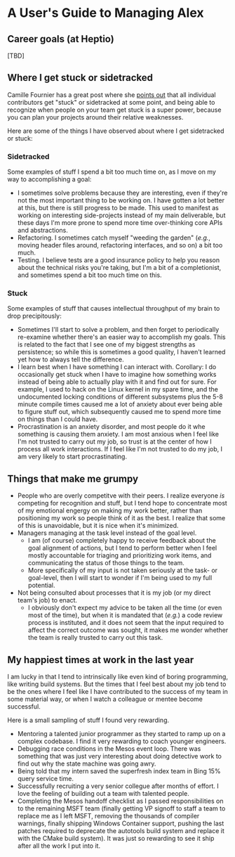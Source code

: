 # A User's Guide to Managing Alex

## Career goals (at Heptio)

[TBD]

## Where I get stuck or sidetracked

Camille Fournier has a great post where she [points out](https://medium.com/@skamille/how-do-individual-contributors-get-stuck-63102ba43516#.ixz2u23ii) that all individual contributors get "stuck" or sidetracked at some point, and being able to recognize when people on your team get stuck is a super power, because you can plan your projects around their relative weaknesses.

Here are some of the things I have observed about where I get sidetracked or stuck:

### Sidetracked

Some examples of stuff I spend a bit too much time on, as I move on my way to accomplishing a goal:

* I sometimes solve problems because they are interesting, even if they're not the most important thing to be working on. I have gotten a lot better at this, but there is still progress to be made. This used to manifest as working on interesting side-projects instead of my main deliverable, but these days I'm more prone to spend more time over-thinking core APIs and abstractions.
* Refactoring. I sometimes catch myself "weeding the garden" (_e.g._, moving header files around, refactoring interfaces, and so on) a bit too much.
* Testing. I believe tests are a good insurance policy to help you reason about the technical risks you're taking, but I'm a bit of a completionist, and sometimes spend a bit too much time on this.

### Stuck

Some examples of stuff that causes intellectual throughput of my brain to drop precipitously:

* Sometimes I'll start to solve a problem, and then forget to periodically re-examine whether there's an easier way to accomplish my goals. This is related to the fact that I see one of my biggest strengths as persistence; so while this is sometimes a good quality, I haven't learned yet how to always tell the difference.
* I learn best when I have something I can interact with. Corollary: I do occasionally get stuck when I have to imagine how something works instead of being able to actually play with it and find out for sure. For example, I used to hack on the Linux kernel in my spare time, and the undocumented locking conditions of different subsystems plus the 5-8 minute compile times caused me a lot of anxiety about ever being able to figure stuff out, which subsequently caused me to spend more time on things than I could have.
* Procrastination is an anxiety disorder, and most people do it whe something is causing them anxiety. I am most anxious when I feel like I'm not trusted to carry out my job, so trust is at the center of how I process all work interactions. If I feel like I'm not trusted to do my job, I am very likely to start procrastinating.

## Things that make me grumpy

* People who are overly competitve with their peers. I realize everyone _is_ competing for recognition and stuff, but I tend hope to concentrate most of my emotional engergy on making my work better, rather than positioning my work so people think of it as the best. I realize that some of this is unavoidable, but it is nice when it's minimized.
* Managers managing at the task level instead of the goal level.
  * I am (of course) completely happy to receive feedback about the goal alignment of actions, but I tend to perform better when I feel mostly accountable for triaging and prioritizing work items, and communicating the status of those things to the team.
  * More specifically of my input is not taken seriously at the task- or goal-level, then I will start to wonder if I'm being used to my full potential.
* Not being consulted about processes that it is my job (or my direct team's job) to enact.
  * I obviously don't expect my advice to be taken all the time (or even most of the time), but when it is mandated that (_e.g._) a code review process is instituted, and it does not seem that the input required to affect the correct outcome was sought, it makes me wonder whether the team is really trusted to carry out this task.

## My happiest times at work in the last year

I am lucky in that I tend to intrinsically like even kind of boring programming, like writing build systems. But the times that I feel best about my job tend to be the ones where I feel like I have contributed to the success of my team in some material way, or when I watch a colleague or mentee become successful.

Here is a small sampling of stuff I found very rewarding.

* Mentoring a talented junior programmer as they started to ramp up on a complex codebase. I find it very rewarding to coach younger engineers.
* Debugging race conditions in the Mesos event loop. There was something that was just very interesting about doing detective work to find out why the state machine was going awry.
* Being told that my intern saved the superfresh index team in Bing 15% query service time.
* Successfully recruiting a very senior collegue after months of effort. I love the feeling of building out a team with talented people.
* Completing the Mesos handoff checklist as I passed responsibilities on to the remaining MSFT team (finally getting VP signoff to staff a team to replace me as I left MSFT, removing the thousands of compiler warnings, finally shipping Windows Container support, pushing the last patches required to deprecate the autotools build system and replace it with the CMake build system). It was just so rewarding to see it ship after all the work I put into it.
